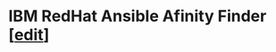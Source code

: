 <h1> IBM RedHat Ansible Afinity Finder<div class="editlink">[<a target="_new" href="https://github.com/ansible/slides/edit/main/README.md">edit</a>]</div></h1>
